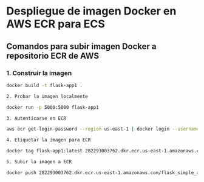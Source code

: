 # Despliegue de imagen Docker en AWS ECR para ECS

## Comandos para subir imagen Docker a repositorio ECR de AWS

### 1. Construir la imagen

```bash
docker build -t flask-app1 .

2. Probar la imagen localmente

docker run -p 5000:5000 flask-app1

3. Autenticarse en ECR

aws ecr get-login-password --region us-east-1 | docker login --username AWS --password-stdin 282293003762.dkr.ecr.us-east-1.amazonaws.com

4. Etiquetar la imagen para ECR

docker tag flask-app1:latest 282293003762.dkr.ecr.us-east-1.amazonaws.com/flask_simple_app_repository:latest

5. Subir la imagen a ECR

docker push 282293003762.dkr.ecr.us-east-1.amazonaws.com/flask_simple_app_repository:latest